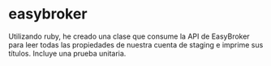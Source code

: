 # easybroker
Utilizando ruby,  he creado una clase que consume la API de EasyBroker para leer todas las propiedades de nuestra cuenta de staging e imprime sus títulos. Incluye una prueba unitaria.
